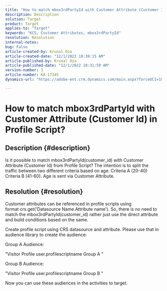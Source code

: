 ```yaml
---
title: "How to match mbox3rdPartyId with Customer Attribute (Customer Id) in Profile Script?"
description: Description
solution: Target
product: Target
applies-to: "Target"
keywords: "KCS, Customer Attributes, mbox3rdPartyId"
resolution: Resolution
internal-notes: 
bug: False
article-created-by: Krunal Oza
article-created-date: "12/1/2022 10:30:15 AM"
article-published-by: Krunal Oza
article-published-date: "12/1/2022 10:31:59 AM"
version-number: 3
article-number: KA-17345
dynamics-url: "https://adobe-ent.crm.dynamics.com/main.aspx?forceUCI=1&pagetype=entityrecord&etn=knowledgearticle&id=b716a81f-6371-ed11-9561-6045bd006a22"

---
```

# How to match mbox3rdPartyId with Customer Attribute (Customer Id) in Profile Script?

## Description {#description}

Is it possible to match mbox3rdPartyId(customer_id) with Customer Attribute (Customer Id) from Profile Script? The intention is to split the traffic between two different criteria based on age. Criteria A (20-40) Criteria B (41-60). Age is sent via Customer Attribute.

## Resolution {#resolution}


Customer attributes can be referenced in profile scripts using format crs.get('Datasource Name.Attribute name'). So, there is no need to match the mbox3rdPartyId(customer_id) rather just use the direct attribute and build conditions based on the same.

Create profile script using CRS datasource and attribute. Please use that in audience library to create the audience:

Group A Audience:

"Visitor Profile  user.profilescriptname  Group A "

Group B Audience:

"Visitor Profile  user.profilescriptname  Group B "

Now you can use these audiences in the activities to target.

